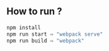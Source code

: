 ## How to run ?
```bash
npm install
npm run start ⇨ "webpack serve"
npm run build ⇨ "webpack"
```


